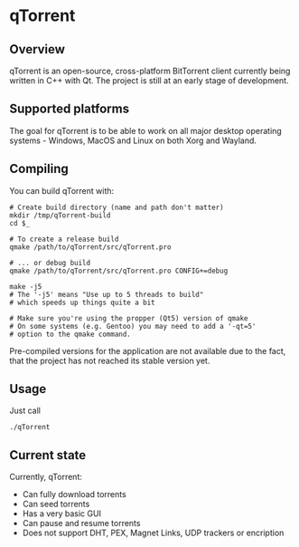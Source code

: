 # qTorrent

## Overview

qTorrent is an open-source, cross-platform BitTorrent client currently being written in C++ with Qt.
The project is still at an early stage of development.

## Supported platforms

The goal for qTorrent is to be able to work on all major desktop operating systems - Windows, MacOS and Linux on both Xorg and Wayland.

## Compiling

You can build qTorrent with:

	# Create build directory (name and path don't matter)
	mkdir /tmp/qTorrent-build
	cd $_

	# To create a release build
	qmake /path/to/qTorrent/src/qTorrent.pro

	# ... or debug build
	qmake /path/to/qTorrent/src/qTorrent.pro CONFIG+=debug

	make -j5
	# The '-j5' means "Use up to 5 threads to build"
	# which speeds up things quite a bit

	# Make sure you're using the propper (Qt5) version of qmake
	# On some systems (e.g. Gentoo) you may need to add a '-qt=5'
	# option to the qmake command.

Pre-compiled versions for the application are not available due to the fact, that the project has not reached its stable version yet.

## Usage

Just call

	./qTorrent

## Current state

Currently, qTorrent:
* Can fully download torrents
* Can seed torrents
* Has a very basic GUI
* Can pause and resume torrents
* Does not support DHT, PEX, Magnet Links, UDP trackers or encription
